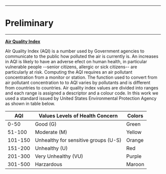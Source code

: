 ----
# Preliminary 
---
<u><b> Air Quality Index </b></u>

<p> AIr Quality Index (AQI) is a number used by Government agencies to communicate to the public how polluted the air is currently is. An increases in AQI is likely to have an adverse efect on human health, in particular vulnerable people --senior citizens, allergic or sick citizens-- are particularly at risk. Computing the AQI requires an air pollutant concentration from a monitor or station. The function used to convert from air pollutant concentration to to AQI varies by pollutants and is different  from countries to countries. Air quality index values are divided into ranges and each range is assigned a descriptor and a colour code. In this work we used a standard issued by United States Environmental Protection Agency as shown in table below.    </p>

  AQI | Values Levels of Health Concern| Colors      |
------------ | ------------|----------|
0-50| Good (G)| Green
51-100 | Moderate (M) | Yellow
101-150| Unhealthy for sensitive groups (U-S) | Orange
151-200| Unhealthy (U) | Red
201-300| Very Unhealthy (VU) | Purple
301-500 | Harzardous | Maroon


<p>  </p>
